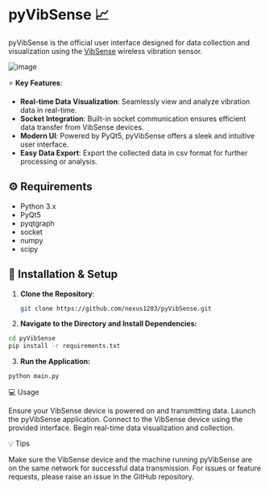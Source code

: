 # pyVibSense :chart_with_upwards_trend:
pyVibSense is the official user interface designed for data collection and visualization using the [VibSense](https://github.com/nexus1203/VibSense) wireless vibration sensor.

![image](https://github.com/nexus1203/pyVibSense/assets/70212520/51f5598c-be53-4c70-9a26-c5bc1f80a884)


:star: **Key Features**:
- **Real-time Data Visualization**: Seamlessly view and analyze vibration data in real-time.
- **Socket Integration**: Built-in socket communication ensures efficient data transfer from VibSense devices.
- **Modern UI**: Powered by PyQt5, pyVibSense offers a sleek and intuitive user interface.
- **Easy Data Export**: Export the collected data in csv format for further processing or analysis.

## :gear: Requirements

- Python 3.x
- PyQt5
- pyqtgraph
- socket
- numpy
- scipy

## :rocket: Installation & Setup

1. **Clone the Repository**:
   ```bash
   git clone https://github.com/nexus1203/pyVibSense.git
2. **Navigate to the Directory and Install Dependencies:**
  ```bash
  cd pyVibSense
  pip install -r requirements.txt
  ```
3. **Run the Application:**
  ```bash
  python main.py
  ```

:computer: Usage

Ensure your VibSense device is powered on and transmitting data.
Launch the pyVibSense application.
Connect to the VibSense device using the provided interface.
Begin real-time data visualization and collection.

:bulb: Tips

Make sure the VibSense device and the machine running pyVibSense are on the same network for successful data transmission.
For issues or feature requests, please raise an issue in the GitHub repository.
